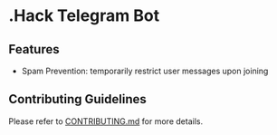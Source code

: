 # .Hack Telegram Bot

## Features
* Spam Prevention: temporarily restrict user messages upon joining

## Contributing Guidelines
Please refer to [CONTRIBUTING.md](https://github.com/smu-hack-dsc/telegram-bot/blob/master/CONTRIBUTING.md) for more details.

